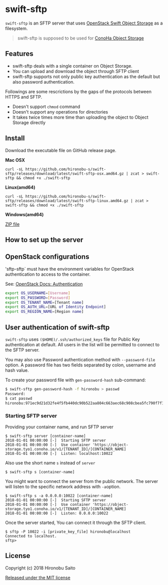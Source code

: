 
# swift-sftp

`swift-sftp` is an SFTP server that uses [OpenStack Swift Object Storage](https://docs.openstack.org/swift/latest/) as a filesystem. 

> swift-sftp is supposed to be used for [ConoHa Object Storage](https://www.conoha.jp/en/features/)


## Features

* swift-sftp deals with a single container on Object Storage.
* You can upload and download the object through SFTP client
* swift-sftp supports not only public key authentication as the default but also password authentication.

Followings are some rescrictions by the gaps of the protocols between HTTPS and SFTP.

* Doesn't support `chmod` command
* Doesn't support any operations for directories
* It takes twice times more time than uploading the object to Object Storage directly


## Install

Download the executable file on GitHub release page.

**Mac OSX**

```shell
curl -sL https://github.com/hironobu-s/swift-sftp/releases/download/latest/swift-sftp-osx.amd64.gz | zcat > swift-sftp && chmod +x ./swift-sftp
```

**Linux(amd64)**

```shell
curl -sL https://github.com/hironobu-s/swift-sftp/releases/download/latest/swift-sftp-linux.amd64.gz | zcat > swift-sftp && chmod +x ./swift-sftp
```

**Windows(amd64)**

[ZIP file](https://github.com/hironobu-s/swift-sftp/releases/download/latest/swift-sftp.amd64.zip)

## How to set up the server

## OpenStack configurations

'sftp-sftp` must have the environment variables for OpenStack authentication to access to the container.

See: [OpenStack Docs: Authentication](https://docs.openstack.org/python-openstackclient/pike/cli/authentication.html)

```bash
export OS_USERNAME=[Username]
export OS_PASSWORD=[Password]
export OS_TENANT_NAME=[Tenant name]
export OS_AUTH_URL=[URL of Identity Endpoint]
export OS_REGION_NAME=[Region name]
```

## User authentication of swift-sftp

`swift-sftp` uses `($HOME)/.ssh/authorized_keys` file for Public Key authentication at default. All users in the list will be permitted to connect to the SFTP server.

You may also use Password authentication method with `--password-file` option. A password file has two fields separated by colon, username and hash value.

To create your password file with `gen-password-hash` sub-command:

```bash
$ swift-sftp gen-password-hash -f hironobu > passwd
Password:
$ cat passwd
hironobu:971ec9d21d32fe4f5fb440dc90b522aa804c663aec68c908cbea5fc790f7f15d
```

### Starting SFTP server

Providing your container name, and run SFTP server

```shell
$ swift-sftp server [container-name]
2018-01-01 00:00:00 [-]  Starting SFTP server
2018-01-01 00:00:00 [-]  Use container 'https://object-storage.tyo1.conoha.io/v1/[TENANT_ID]/[CONTAINER_NAME]
2018-01-01 00:00:00 [-]  Listen: localhost:10022
```

Also use the short name ``s`` instead of ``server``

```shell
$ swift-sftp s [container-name]
```

You might want to connect the server from the public network. The server will listen to the specific network address with ``-a``option.

```shell
$ swift-sftp s -a 0.0.0.0:10022 [container-name]
2018-01-01 00:00:00 [-]  Starting SFTP server
2018-01-01 00:00:00 [-]  Use container 'https://object-storage.tyo1.conoha.io/v1/[TENANT_ID]/[CONTAINER_NAME]
2018-01-01 00:00:00 [-]  Listen: 0.0.0.0:10022
```

Once the server started, You can connect it through the SFTP client.

```shell
$ sftp -P 10022 -i [private_key_file] hironobu@localhost
Connected to localhost.
sftp>
```

## License

Copyright (c) 2018 Hironobu Saito

[Released under the MIT license](https://opensource.org/licenses/mit-license.php)
